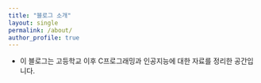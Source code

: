 ```yaml
---
title: "블로그 소개"
layout: single
permalink: /about/
author_profile: true
---
```


- 이 블로그는 고등학교 이후 C프로그래밍과 인공지능에 대한 자료를 정리한 공간입니다.
